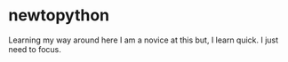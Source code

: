 # newtopython
Learning my way around here
I am a novice at this but, I learn quick. I just need to focus.
